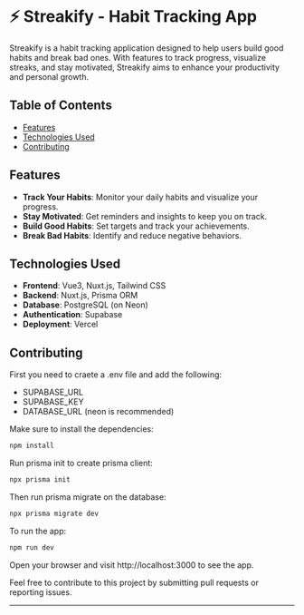 # ⚡ Streakify - Habit Tracking App

Streakify is a habit tracking application designed to help users build good habits and break bad ones. With features to track progress, visualize streaks, and stay motivated, Streakify aims to enhance your productivity and personal growth.

## Table of Contents

- [Features](#features)
- [Technologies Used](#technologies-used)
- [Contributing](#contributing)

## Features

- **Track Your Habits**: Monitor your daily habits and visualize your progress.
- **Stay Motivated**: Get reminders and insights to keep you on track.
- **Build Good Habits**: Set targets and track your achievements.
- **Break Bad Habits**: Identify and reduce negative behaviors.

## Technologies Used

- **Frontend**: Vue3, Nuxt.js, Tailwind CSS
- **Backend**: Nuxt.js, Prisma ORM
- **Database**: PostgreSQL (on Neon)
- **Authentication**: Supabase
- **Deployment**: Vercel

## Contributing

First you need to craete a .env file and add the following:

- SUPABASE_URL
- SUPABASE_KEY
- DATABASE_URL (neon is recommended)

Make sure to install the dependencies:

```bash
npm install
```

Run prisma init to create prisma client:

```bash
npx prisma init
```

Then run prisma migrate on the database:

```bash
npx prisma migrate dev
```

To run the app:

```bash
npm run dev
```

Open your browser and visit http://localhost:3000 to see the app.

Feel free to contribute to this project by submitting pull requests or reporting issues.

---
